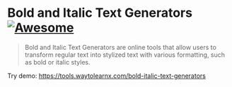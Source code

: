 # Bold and Italic Text Generators [![Awesome](https://cdn.rawgit.com/sindresorhus/awesome/d7305f38d29fed78fa85652e3a63e154dd8e8829/media/badge.svg)](https://github.com/sindresorhus/awesome)

>Bold and Italic Text Generators are online tools that allow users to transform regular text into stylized text with various formatting, such as bold or italic styles.

Try demo: https://tools.waytolearnx.com/bold-italic-text-generators
